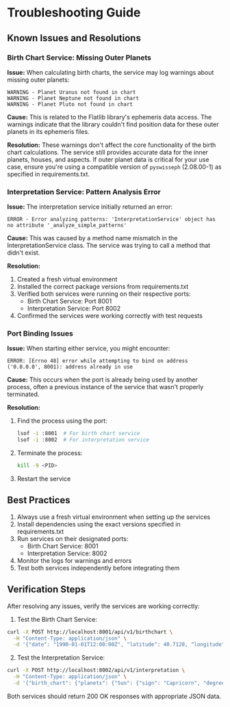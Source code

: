 # Troubleshooting Guide

## Known Issues and Resolutions

### Birth Chart Service: Missing Outer Planets

**Issue:**
When calculating birth charts, the service may log warnings about missing outer planets:
```
WARNING - Planet Uranus not found in chart
WARNING - Planet Neptune not found in chart
WARNING - Planet Pluto not found in chart
```

**Cause:**
This is related to the Flatlib library's ephemeris data access. The warnings indicate that the library couldn't find position data for these outer planets in its ephemeris files.

**Resolution:**
These warnings don't affect the core functionality of the birth chart calculations. The service still provides accurate data for the inner planets, houses, and aspects. If outer planet data is critical for your use case, ensure you're using a compatible version of `pyswisseph` (2.08.00-1) as specified in requirements.txt.

### Interpretation Service: Pattern Analysis Error

**Issue:**
The interpretation service initially returned an error:
```
ERROR - Error analyzing patterns: 'InterpretationService' object has no attribute '_analyze_simple_patterns'
```

**Cause:**
This was caused by a method name mismatch in the InterpretationService class. The service was trying to call a method that didn't exist.

**Resolution:**
1. Created a fresh virtual environment
2. Installed the correct package versions from requirements.txt
3. Verified both services were running on their respective ports:
   - Birth Chart Service: Port 8001
   - Interpretation Service: Port 8002
4. Confirmed the services were working correctly with test requests

### Port Binding Issues

**Issue:**
When starting either service, you might encounter:
```
ERROR: [Errno 48] error while attempting to bind on address ('0.0.0.0', 8001): address already in use
```

**Cause:**
This occurs when the port is already being used by another process, often a previous instance of the service that wasn't properly terminated.

**Resolution:**
1. Find the process using the port:
   ```bash
   lsof -i :8001  # For birth chart service
   lsof -i :8002  # For interpretation service
   ```
2. Terminate the process:
   ```bash
   kill -9 <PID>
   ```
3. Restart the service

## Best Practices

1. Always use a fresh virtual environment when setting up the services
2. Install dependencies using the exact versions specified in requirements.txt
3. Run services on their designated ports:
   - Birth Chart Service: 8001
   - Interpretation Service: 8002
4. Monitor the logs for warnings and errors
5. Test both services independently before integrating them

## Verification Steps

After resolving any issues, verify the services are working correctly:

1. Test the Birth Chart Service:
```bash
curl -X POST http://localhost:8001/api/v1/birthchart \
  -H "Content-Type: application/json" \
  -d '{"date": "1990-01-01T12:00:00Z", "latitude": 40.7128, "longitude": -74.0060, "timezone": "America/New_York"}'
```

2. Test the Interpretation Service:
```bash
curl -X POST http://localhost:8002/api/v1/interpretation \
  -H "Content-Type: application/json" \
  -d '{"birth_chart": {"planets": {"Sun": {"sign": "Capricorn", "degree": 10.5, "house": 1}}}, "level": "detailed", "area": "general"}'
```

Both services should return 200 OK responses with appropriate JSON data. 